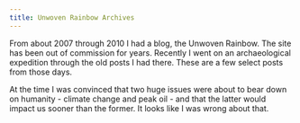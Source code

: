```yaml
---
title: Unwoven Rainbow Archives
---
```

From about 2007 through 2010 I had a blog, the Unwoven Rainbow. The site has been out of commission for years. Recently I went on an archaeological expedition through the old posts I had there. These are a few select posts from those days.

At the time I was convinced that two huge issues were about to bear down on humanity - climate change and peak oil - and that the latter would impact us sooner than the former. It looks like I was wrong about that.